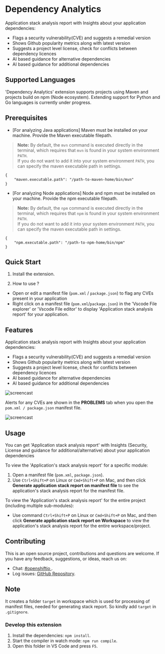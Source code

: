 # Dependency Analytics

 Application stack analysis report with Insights about your application dependencies:
- Flags a security vulnerability(CVE) and suggests a remedial version
- Shows Github popularity metrics along with latest version
- Suggests a project level license, check for conflicts between dependency licences
- AI based guidance for alternative dependencies
- AI based guidance for additional dependencies 

## Supported Languages

 'Dependency Analytics' extension supports projects using Maven and projects build on npm (Node ecosystem). 
Extending support for Python and Go languages is currently under progress.

## Prerequisites
* [For analyzing Java applications] Maven must be installed on your machine. Provide the Maven executable filepath.

> **Note:** By default, the `mvn` command is executed directly in the terminal, which requires that  `mvn` is found in your system environment `PATH`.           
 If you do not want to add it into your system environment `PATH`, you can specify the maven executable path in settings.

```
{
    "maven.executable.path": "/path-to-maven-home/bin/mvn"
}
```

* [For analyzing Node applications] Node and npm must be installed on your machine. Provide the npm executable filepath.

> **Note:** By default, the `npm` command is executed directly in the terminal, which requires that  `npm` is found in your system environment `PATH`.           
 If you do not want to add it into your system environment `PATH`, you can specify the maven executable path in settings.

```
{
    "npm.executable.path": "/path-to-npm-home/bin/npm"
}
```

## Quick Start

1. Install the extension.

2. How to use ?

  - Open or edit a manifest file (`pom.xml` / `package.json`) to flag any CVEs present in your application
  - Right click on a manifest file (`pom.xml`/`package.json`) in the 'Vscode File explorer' or  'Vscode File editor' to display 'Application stack analysis report' for your application.


## Features

Application stack analysis report with Insights about your application dependencies:
- Flags a security vulnerability(CVE) and suggests a remedial version
- Shows Github popularity metrics along with latest version
- Suggests a project level license, check for conflicts between dependency licences
- AI based guidance for alternative dependencies
- AI based guidance for additional dependencies 

![ screencast ](https://raw.githubusercontent.com/fabric8-analytics/fabric8-analytics-vscode-extension/master/images/stackanalysis.gif)

Alerts for any CVEs are shown in the **PROBLEMS** tab when you open the `pom.xml / package.json` manifest file.

![ screencast ](https://raw.githubusercontent.com/fabric8-analytics/fabric8-analytics-vscode-extension/master/images/compAnalysis.png)


## Usage

You can get 'Application stack analysis report' with Insights (Security, License and guidance for additional/alternative) about your application dependencies

To view the 'Application's stack analysis report' for a specific module:
1. Open a manifest file (`pom.xml`, `package.json`).
2. Use `Ctrl+Shift+P` on Linux or `Cmd+Shift+P` on Mac, and then click **Generate application stack report on manifest file** to see the application's stack analysis report for the manifest file.


To view the 'Application's stack analysis report' for the entire project (including multiple sub-modules):
* Use command `Ctrl+Shift+P` on Linux or `Cmd+Shift+P` on Mac, and then click **Generate application stack report on Workspace** to view the application's stack analysis report for the entire workspace/project.

## Contributing

This is an open source project, contributions and questions are welcome. If you have any feedback, suggestions, or ideas, reach us on:
* Chat: [#openshiftio  ](https://chat.openshift.io/developers/channels/town-square).
* Log issues:  [GitHub Repository](https://github.com/fabric8-analytics/fabric8-analytics-vscode-extension/issues).

## Note

It creates a folder `target` in workspace which is used for processing of manifest files, needed for generating stack report. So kindly add `target` in `.gitignore`.

### Develop this extension

1. Install the dependencies:
`npm install`.
2. Start the compiler in watch mode:
`npm run compile`.
3. Open this folder in VS Code and press `F5`.
